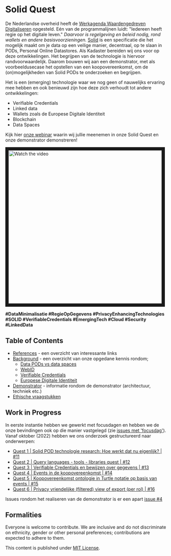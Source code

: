 # Solid Quest

De Nederlandse overheid heeft de [Werkagenda Waardengedreven Digitaliseren](https://www.digitaleoverheid.nl/kabinetsbeleid-digitalisering/werkagenda/) opgesteld. Eén van de programmalijnen luidt: "Iedereen heeft regie op het digitale leven." *Daarvoor is regelgeving en beleid nodig, rond wallets en andere basisvoorzieningen.* [Solid](https://solidproject.org/) is een specificatie die het mogelijk maakt om je data op een veilige manier, decentraal, op te slaan in PODs, Personal Online Datastores. Als Kadaster bereiden wij ons voor op deze ontwikkelingen. Het begrijpen van de technologie is hiervoor randvoorwaardelijk. Daarom bouwen wij aan een demonstrator, met als voorbeeldusecase het opstellen van een koopovereenkomst, om de (on)mogelijkheden van Solid PODs te onderzoeken en begrijpen.

Het is een (emerging) technologie waar we nog geen of nauwelijks ervaring mee hebben en ook benieuwd zijn hoe deze zich verhoudt tot andere ontwikkelingen:
-	Verifiable Credentials
-	Linked data 
-	Wallets zoals de Europese Digitale Identiteit 
-	Blockchain 
-	Data Spaces 

Kijk hier [onze webinar](https://youtu.be/poD0qvUgPoM) waarin wij jullie meenemen in onze Solid Quest en onze demonstrator demonstreren!

<a href="http://www.youtube.com/watch?feature=player_embedded&v=poD0qvUgPoM" target="_blank">
 <img src="http://img.youtube.com/vi/poD0qvUgPoM/maxresdefault.jpg" alt="Watch the video" width="480" border="10" />
</a>

**#DataMinimalisatie #RegieOpGegevens #PrivacyEnhancingTechnologies #SOLID #VerifiableCredentials #EmergingTech #Cloud #Security #LinkedData**


## Table of Contents

- [References](References.md) - een overzicht van interessante links
- [Background](Background.md) - een overzicht van onze opgedane kennis rondom;
  - [Data PODs vs data spaces](Background.md#data-pods-vs-data-spaces)
  - [WebID](Background.md#webid)
  - [Verifiable Credentials](Background.md#verifiable-credentials-vcs)
  - [Europese Digitale Identiteit](Background.md#europese-digitale-identiteit-edi)
- [Demonstrator](Demonstrator.md) - informatie rondom de demonstrator (architectuur, techniek etc.)
- [Ethische vraagstukken](Background.md#ethische-vraagstukken-rondom-persoonlijke-datakluizen)


## Work in Progress

In eerste instantie hebben we gewerkt met focusdagen en hebben we de onze bevindingen ook op die manier vastgelegd (zie [issues met 'focusdag'](https://github.com/marcvanandel/solid-quest/issues?q=is%3Aissue+focusdag)). Vanaf oktober (2022) hebben we ons onderzoek gestructureerd naar onderwerpen:

- [Quest 1 | Solid POD technologie research: Hoe werkt dat nu eigenlijk? | #11](https://github.com/marcvanandel/solid-quest/issues/11)
- [Quest 2 | Query languages - tools - libraries quest | #12](https://github.com/marcvanandel/solid-quest/issues/12)
- [Quest 3 | Verifiable Credentials en bewijzen over gegevens | #13](https://github.com/marcvanandel/solid-quest/issues/13)
- [Quest 4 | Events in de koopovereenkomst | #14](https://github.com/marcvanandel/solid-quest/issues/14)
- [Quest 5 | Koopovereenkomst ontologie in Turtle notatie op basis van events | #15](https://github.com/marcvanandel/solid-quest/issues/15)
- [Quest 6 | Privacy vriendelijke (filtered) view of export (per rol) | #16](https://github.com/marcvanandel/solid-quest/issues/16)

Issues rondom het realiseren van de demonstrator is er een apart [issue #4](https://github.com/marcvanandel/solid-quest/issues/4)

## Formalities

Everyone is welcome to contribute. We are inclusive and do not discriminate on ethnicity, gender or other personal preferences; contributions are expected to adhere to them.

This content is published under [MIT License](LICENSE).
